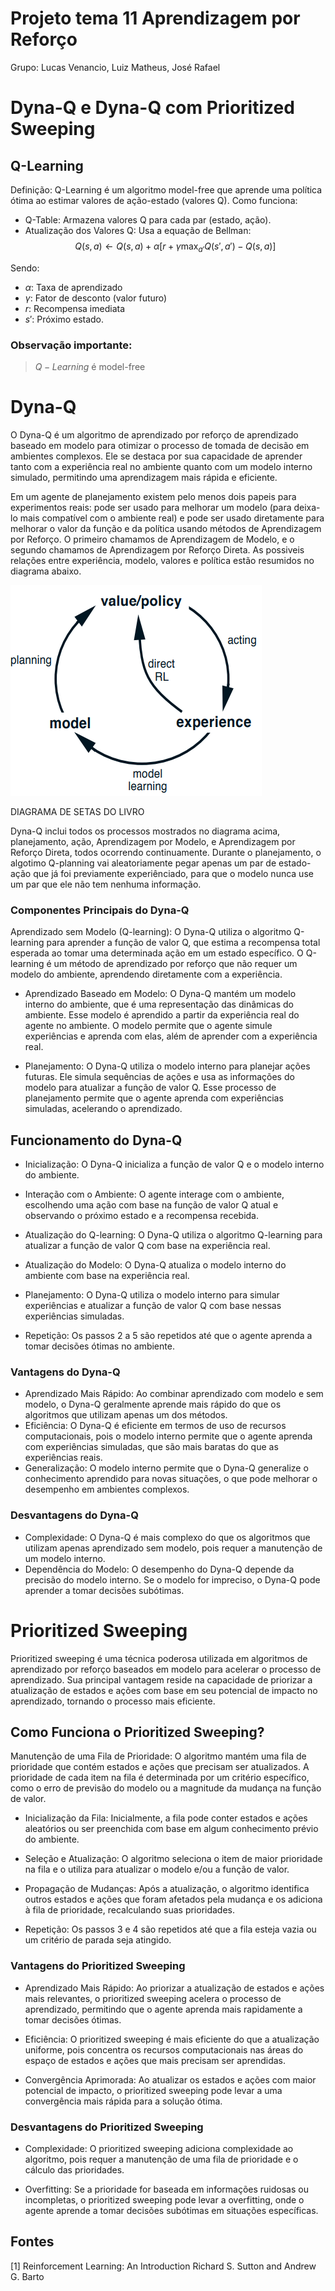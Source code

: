 # Projeto tema 11 Aprendizagem por Reforço
Grupo: Lucas Venancio, Luiz Matheus, José Rafael

# Dyna-Q e Dyna-Q com Prioritized Sweeping

## Q-Learning
Definição:
Q-Learning é um algoritmo model-free que aprende uma política ótima ao estimar valores de ação-estado (valores Q).
Como funciona: 
- Q-Table: Armazena valores Q para cada par (estado, ação).
- Atualização dos Valores Q: Usa a equação de Bellman:
$$
Q(s, a) \leftarrow Q(s, a) + \alpha \left[ r + \gamma \max_{a'} Q(s', a') - Q(s, a) \right]
$$

Sendo:
- $α$: Taxa de aprendizado 
- $γ$: Fator de desconto (valor futuro)
- $r$: Recompensa imediata
- $s′$: Próximo estado.

### Observação importante:
> $Q-Learning$ é model-free

# Dyna-Q
O Dyna-Q é um algoritmo de aprendizado por reforço de aprendizado baseado em modelo para otimizar o processo de tomada de decisão em ambientes complexos. Ele se destaca por sua capacidade de aprender tanto com a experiência real no ambiente quanto com um modelo interno simulado, permitindo uma aprendizagem mais rápida e eficiente.

Em um agente de planejamento existem pelo menos dois papeis para experimentos reais: pode ser usado para melhorar um modelo (para deixa-lo mais compatível com o ambiente real) e pode ser usado diretamente para melhorar o valor da função e da política usando métodos de Aprendizagem por Reforço. O primeiro chamamos de Aprendizagem de Modelo, e o segundo chamamos de Aprendizagem por Reforço Direta. As possiveis relações entre experiência, modelo, valores e política estão resumidos no diagrama abaixo.

![diagrama circular com setas sobre as relações do modelo](https://github.com/Luv4as/projeto11_RL/blob/main/images/Captura%20de%20tela%202025-02-24%20213459.png)

DIAGRAMA DE SETAS DO LIVRO

Dyna-Q inclui todos os processos mostrados no diagrama acima, planejamento, ação, Aprendizagem por Modelo, e Aprendizagem por Reforço Direta, todos ocorrendo continuamente. Durante o planejamento, o algotimo Q-planning vai aleatoriamente pegar apenas um par de estado-ação que já foi previamente experiênciado, para que o modelo nunca use um par que ele não tem nenhuma informação.

### Componentes Principais do Dyna-Q
Aprendizado sem Modelo (Q-learning): O Dyna-Q utiliza o algoritmo Q-learning para aprender a função de valor Q, que estima a recompensa total esperada ao tomar uma determinada ação em um estado específico. O Q-learning é um método de aprendizado por reforço que não requer um modelo do ambiente, aprendendo diretamente com a experiência.

- Aprendizado Baseado em Modelo: O Dyna-Q mantém um modelo interno do ambiente, que é uma representação das dinâmicas do ambiente. Esse modelo é aprendido a partir da experiência real do agente no ambiente. O modelo permite que o agente simule experiências e aprenda com elas, além de aprender com a experiência real.

- Planejamento: O Dyna-Q utiliza o modelo interno para planejar ações futuras. Ele simula sequências de ações e usa as informações do modelo para atualizar a função de valor Q. Esse processo de planejamento permite que o agente aprenda com experiências simuladas, acelerando o aprendizado.

## Funcionamento do Dyna-Q
- Inicialização: O Dyna-Q inicializa a função de valor Q e o modelo interno do ambiente.

- Interação com o Ambiente: O agente interage com o ambiente, escolhendo uma ação com base na função de valor Q atual e observando o próximo estado e a recompensa recebida.

- Atualização do Q-learning: O Dyna-Q utiliza o algoritmo Q-learning para atualizar a função de valor Q com base na experiência real.

- Atualização do Modelo: O Dyna-Q atualiza o modelo interno do ambiente com base na experiência real.

- Planejamento: O Dyna-Q utiliza o modelo interno para simular experiências e atualizar a função de valor Q com base nessas experiências simuladas.

- Repetição: Os passos 2 a 5 são repetidos até que o agente aprenda a tomar decisões ótimas no ambiente.

### Vantagens do Dyna-Q
 - Aprendizado Mais Rápido: Ao combinar aprendizado com modelo e sem modelo, o Dyna-Q geralmente aprende mais rápido do que os algoritmos que utilizam apenas um dos métodos.
 - Eficiência: O Dyna-Q é eficiente em termos de uso de recursos computacionais, pois o modelo interno permite que o agente aprenda com experiências simuladas, que são mais baratas do que as experiências reais.
 - Generalização: O modelo interno permite que o Dyna-Q generalize o conhecimento aprendido para novas situações, o que pode melhorar o desempenho em ambientes complexos.
### Desvantagens do Dyna-Q
 - Complexidade: O Dyna-Q é mais complexo do que os algoritmos que utilizam apenas aprendizado sem modelo, pois requer a manutenção de um modelo interno.
 - Dependência do Modelo: O desempenho do Dyna-Q depende da precisão do modelo interno. Se o modelo for impreciso, o Dyna-Q pode aprender a tomar decisões subótimas.

# Prioritized Sweeping
Prioritized sweeping é uma técnica poderosa utilizada em algoritmos de aprendizado por reforço baseados em modelo para acelerar o processo de aprendizado. Sua principal vantagem reside na capacidade de priorizar a atualização de estados e ações com base em seu potencial de impacto no aprendizado, tornando o processo mais eficiente.

## Como Funciona o Prioritized Sweeping?
Manutenção de uma Fila de Prioridade: O algoritmo mantém uma fila de prioridade que contém estados e ações que precisam ser atualizados. A prioridade de cada item na fila é determinada por um critério específico, como o erro de previsão do modelo ou a magnitude da mudança na função de valor.

- Inicialização da Fila: Inicialmente, a fila pode conter estados e ações aleatórios ou ser preenchida com base em algum conhecimento prévio do ambiente.

- Seleção e Atualização: O algoritmo seleciona o item de maior prioridade na fila e o utiliza para atualizar o modelo e/ou a função de valor.

- Propagação de Mudanças: Após a atualização, o algoritmo identifica outros estados e ações que foram afetados pela mudança e os adiciona à fila de prioridade, recalculando suas prioridades.

- Repetição: Os passos 3 e 4 são repetidos até que a fila esteja vazia ou um critério de parada seja atingido.

### Vantagens do Prioritized Sweeping
- Aprendizado Mais Rápido: Ao priorizar a atualização de estados e ações mais relevantes, o prioritized sweeping acelera o processo de aprendizado, permitindo que o agente aprenda mais rapidamente a tomar decisões ótimas.

- Eficiência: O prioritized sweeping é mais eficiente do que a atualização uniforme, pois concentra os recursos computacionais nas áreas do espaço de estados e ações que mais precisam ser aprendidas.

- Convergência Aprimorada: Ao atualizar os estados e ações com maior potencial de impacto, o prioritized sweeping pode levar a uma convergência mais rápida para a solução ótima.

### Desvantagens do Prioritized Sweeping
- Complexidade: O prioritized sweeping adiciona complexidade ao algoritmo, pois requer a manutenção de uma fila de prioridade e o cálculo das prioridades.

- Overfitting: Se a prioridade for baseada em informações ruidosas ou incompletas, o prioritized sweeping pode levar a overfitting, onde o agente aprende a tomar decisões subótimas em situações específicas.


## Fontes 
[1] Reinforcement Learning: An Introduction Richard S. Sutton and Andrew G. Barto

